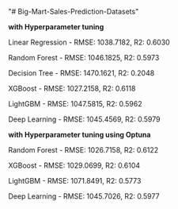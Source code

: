 "# Big-Mart-Sales-Prediction-Datasets" 

**with Hyperparameter tuning**

Linear Regression - RMSE: 1038.7182, R2: 0.6030 

Random Forest - RMSE: 1046.1825, R2: 0.5973  

Decision Tree - RMSE: 1470.1621, R2: 0.2048

XGBoost - RMSE: 1027.2158, R2: 0.6118

LightGBM - RMSE: 1047.5815, R2: 0.5962

Deep Learning - RMSE: 1045.4569, R2: 0.5979

**with Hyperparameter tuning using Optuna**

Random Forest - RMSE: 1026.7158, R2: 0.6122

XGBoost - RMSE: 1029.0699, R2: 0.6104

LightGBM - RMSE: 1071.8491, R2: 0.5773

Deep Learning - RMSE: 1045.7026, R2: 0.5977
